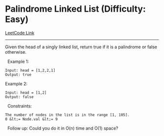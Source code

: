 # Palindrome Linked List (Difficulty: Easy)

[LeetCode Link](https://leetcode.com/problems/palindrome-linked-list/)

---

Given the head of a singly linked list, return true if it is a palindrome or false otherwise.

&nbsp;
Example 1:

```
Input: head = [1,2,2,1]
Output: true
```

Example 2:

```
Input: head = [1,2]
Output: false
```

&nbsp;
Constraints:


	The number of nodes in the list is in the range [1, 105].
	0 &lt;= Node.val &lt;= 9


&nbsp;
Follow up: Could you do it in O(n) time and O(1) space?
